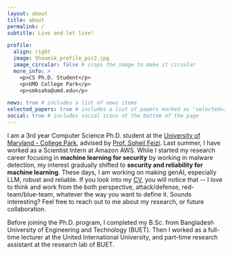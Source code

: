 ```yaml
---
layout: about
title: about
permalink: /
subtitle: Live and let live!

profile:
  align: right
  image: Shoumik_profile_pic2.jpg
  image_circular: false # crops the image to make it circular
  more_info: >
    <p>CS Ph.D. Student</p>
    <p>UMD College Park</p>
    <p>smksaha@umd.edu</p>

news: true # includes a list of news items
selected_papers: true # includes a list of papers marked as "selected={true}"
social: true # includes social icons at the bottom of the page
---
```


I am a 3rd year Computer Science Ph.D. student at the [University of Maryland - College Park](https://umd.edu/), 
advised by [Prof. Soheil Feizi](https://www.cs.umd.edu/~sfeizi/).
Last summer, I have worked as a Scientist Intern at Amazon AWS.
While I started my research career focusing in **machine learning for security** by working 
in malware detection, my interest gradually shifted to **security and reliability for machine learning**.
These days, I am working on making genAI, especially LLM, robust and reliable.
If you look into my [CV](../assets/pdf/Shoumik_CV_2024_Oct.pdf), you will notice that -- 
I love to think and work from the both perspective, attack/defense, red-team/blue-team,
whatever the way you want to define it. Sounds interesting? 
Feel free to reach out to me about my research, or future collaboration.

Before joining the Ph.D. program, I completed my B.Sc. from Bangladesh University of Engineering and Technology (BUET).
Then I worked as a full-time lecturer at the United International University, and 
part-time research assistant at the research lab of BUET.